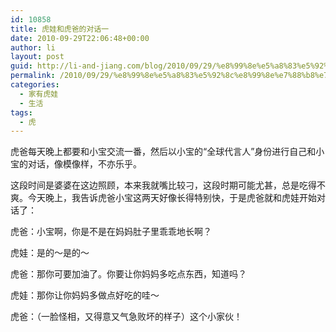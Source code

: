 ```yaml
---
id: 10858
title: 虎娃和虎爸的对话一
date: 2010-09-29T22:06:48+00:00
author: li
layout: post
guid: http://li-and-jiang.com/blog/2010/09/29/%e8%99%8e%e5%a8%83%e5%92%8c%e8%99%8e%e7%88%b8%e7%9a%84%e5%af%b9%e8%af%9d%e4%b8%80/
permalink: /2010/09/29/%e8%99%8e%e5%a8%83%e5%92%8c%e8%99%8e%e7%88%b8%e7%9a%84%e5%af%b9%e8%af%9d%e4%b8%80/
categories:
  - 家有虎娃
  - 生活
tags:
  - 虎
---
```

虎爸每天晚上都要和小宝交流一番，然后以小宝的“全球代言人”身份进行自己和小宝的对话，像模像样，不亦乐乎。

这段时间是婆婆在这边照顾，本来我就嘴比较刁，这段时期可能尤甚，总是吃得不爽。今天晚上，我告诉虎爸小宝这两天好像长得特别快，于是虎爸就和虎娃开始对话了：

虎爸：小宝啊，你是不是在妈妈肚子里乖乖地长啊？

虎娃：是的～是的～

虎爸：那你可要加油了。你要让你妈妈多吃点东西，知道吗？

虎娃：那你让你妈妈多做点好吃的哇～

虎爸：（一脸怪相，又得意又气急败坏的样子）这个小家伙！